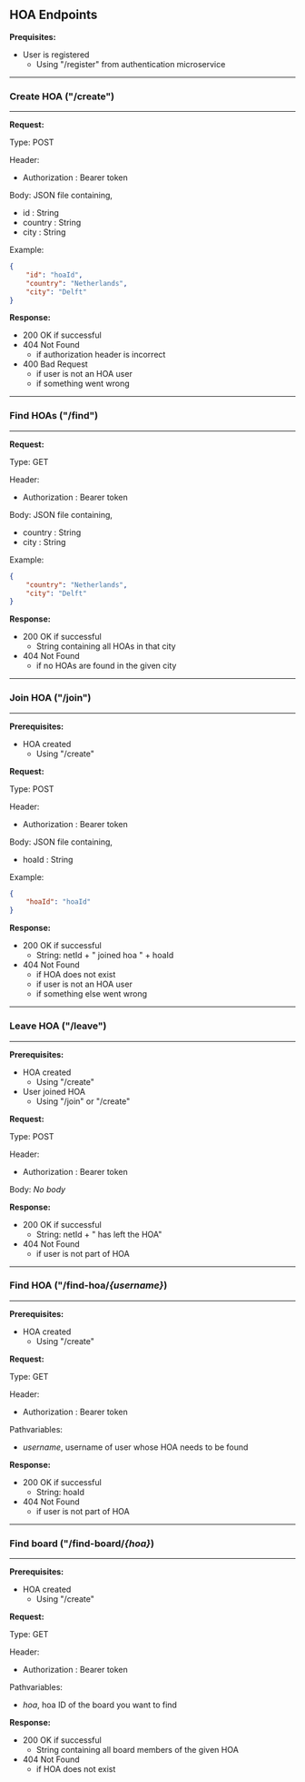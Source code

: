 ## HOA Endpoints

**Prequisites:**
- User is registered
    - Using "/register" from authentication microservice

---
### Create HOA ("/create")
---

**Request:**

Type: POST

Header: 
- Authorization : Bearer token

Body: JSON file containing,
- id : String
- country : String
- city : String

Example:
```JSON
{
    "id": "hoaId",
    "country": "Netherlands",
    "city": "Delft"
}
```

**Response:**

- 200 OK if successful
- 404 Not Found
    - if authorization header is incorrect
- 400 Bad Request
    - if user is not an HOA user
    - if something went wrong

---
### Find HOAs ("/find")
---

**Request:**

Type: GET

Header:
- Authorization : Bearer token

Body: JSON file containing,
- country : String
- city : String

Example:
```JSON
{
    "country": "Netherlands",
    "city": "Delft"
}
```

**Response:**

- 200 OK if successful
    - String containing all HOAs in that city
- 404 Not Found 
    - if no HOAs are found in the given city

---
### Join HOA ("/join")
---

**Prerequisites:**
- HOA created
    - Using "/create"

**Request:**

Type: POST

Header: 
- Authorization : Bearer token

Body: JSON file containing,
- hoaId : String

Example: 
```JSON
{
    "hoaId": "hoaId"
}
```

**Response:**

- 200 OK if successful
    - String: netId + " joined hoa " + hoaId
- 404 Not Found
    - if HOA does not exist
    - if user is not an HOA user
    - if something else went wrong

---
### Leave HOA ("/leave")
---

**Prerequisites:**
- HOA created
    - Using "/create"
- User joined HOA
    - Using "/join" or "/create"

**Request:**

Type: POST 

Header:
- Authorization : Bearer token

Body: *No body*

**Response:**

- 200 OK if successful
    - String: netId + " has left the HOA"
- 404 Not Found
    - if user is not part of HOA

---
### Find HOA ("/find-hoa/*{username}*)
---

**Prerequisites:**
- HOA created
    - Using "/create"

**Request:**

Type: GET

Header:
- Authorization : Bearer token

Pathvariables:
- *username*, username of user whose HOA needs to be found

**Response:**

- 200 OK if successful
    - String: hoaId
- 404 Not Found
    - if user is not part of HOA

---
### Find board ("/find-board/*{hoa}*)
---

**Prerequisites:**
- HOA created
    - Using "/create"

**Request:**

Type: GET

Header:
- Authorization : Bearer token

Pathvariables:
- *hoa*, hoa ID of the board you want to find

**Response:**

- 200 OK if successful
    - String containing all board members of the given HOA
- 404 Not Found
    - if HOA does not exist 